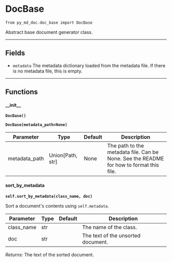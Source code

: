 # DocBase

`from py_md_doc.doc_base import DocBase`

Abstract base document generator class.

***

## Fields

- `metadata` The metadata dictionary loaded from the metadata file. If there is no metadata file, this is empty.

***

## Functions

#### \_\_init\_\_

**`DocBase()`**

**`DocBase(metadata_path=None)`**

| Parameter | Type | Default | Description |
| --- | --- | --- | --- |
| metadata_path |  Union[Path, str] | None | The path to the metadata file. Can be None. See the README for how to format this file. |

#### sort_by_metadata

**`self.sort_by_metadata(class_name, doc)`**

Sort a document's contents using `self.metadata`.


| Parameter | Type | Default | Description |
| --- | --- | --- | --- |
| class_name |  str |  | The name of the class. |
| doc |  str |  | The text of the unsorted document. |

_Returns:_  The text of the sorted document.